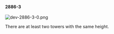 #### 2886-3
![dev-2886-3-0.png](https://github.com/lil-lab/nlvr/raw/master/nlvr/dev/images/0/dev-2886-3-0.png "dev-2886-3-0.png")

There are at least two towers with the same height.